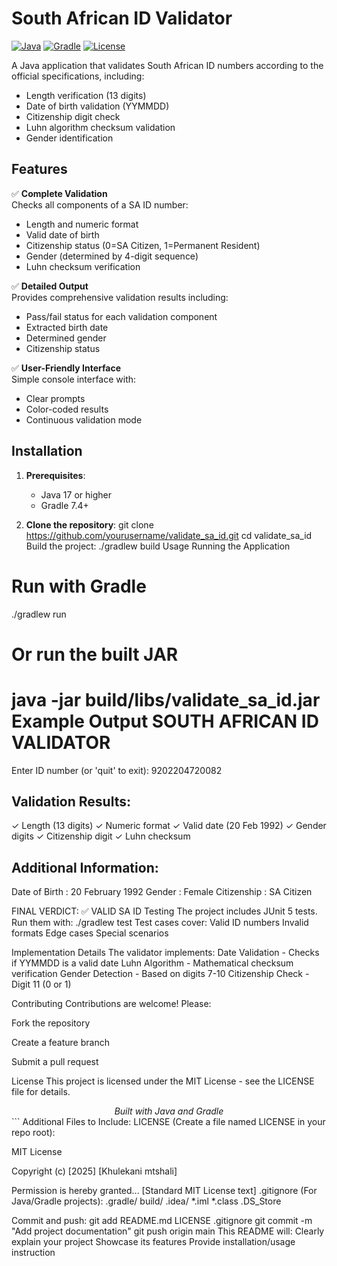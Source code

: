 # South African ID Validator

[![Java](https://img.shields.io/badge/Java-17%2B-blue)](https://www.java.com)
[![Gradle](https://img.shields.io/badge/Gradle-7.4+-brightgreen)](https://gradle.org)
[![License](https://img.shields.io/badge/License-MIT-yellow)](LICENSE)

A Java application that validates South African ID numbers according to the official specifications, including:
- Length verification (13 digits)
- Date of birth validation (YYMMDD)
- Citizenship digit check
- Luhn algorithm checksum validation
- Gender identification

## Features

✅ **Complete Validation**  
Checks all components of a SA ID number:
- Length and numeric format
- Valid date of birth
- Citizenship status (0=SA Citizen, 1=Permanent Resident)
- Gender (determined by 4-digit sequence)
- Luhn checksum verification

✅ **Detailed Output**  
Provides comprehensive validation results including:
- Pass/fail status for each validation component
- Extracted birth date
- Determined gender
- Citizenship status

✅ **User-Friendly Interface**  
Simple console interface with:
- Clear prompts
- Color-coded results
- Continuous validation mode

## Installation

1. **Prerequisites**:
   - Java 17 or higher
   - Gradle 7.4+

2. **Clone the repository**:
   git clone https://github.com/yourusername/validate_sa_id.git
   cd validate_sa_id
Build the project:
./gradlew build
Usage
Running the Application
# Run with Gradle
./gradlew run

# Or run the built JAR
java -jar build/libs/validate_sa_id.jar
Example Output
SOUTH AFRICAN ID VALIDATOR
==========================

Enter ID number (or 'quit' to exit): 9202204720082

Validation Results:
-----------------
✓ Length (13 digits)
✓ Numeric format
✓ Valid date (20 Feb 1992)
✓ Gender digits
✓ Citizenship digit
✓ Luhn checksum

Additional Information:
----------------------
Date of Birth : 20 February 1992
Gender        : Female
Citizenship   : SA Citizen

FINAL VERDICT: ✅ VALID SA ID
Testing
The project includes JUnit 5 tests. Run them with:
./gradlew test
Test cases cover:
Valid ID numbers
Invalid formats
Edge cases
Special scenarios

Implementation Details
The validator implements:
Date Validation - Checks if YYMMDD is a valid date
Luhn Algorithm - Mathematical checksum verification
Gender Detection - Based on digits 7-10
Citizenship Check - Digit 11 (0 or 1)

Contributing
Contributions are welcome! Please:

Fork the repository

Create a feature branch

Submit a pull request

License
This project is licensed under the MIT License - see the LICENSE file for details.

<div align="center"> <i>Built with Java and Gradle</i> </div> ```
Additional Files to Include:
LICENSE (Create a file named LICENSE in your repo root):


MIT License

Copyright (c) [2025] [Khulekani mtshali]

Permission is hereby granted...
[Standard MIT License text]
.gitignore (For Java/Gradle projects):
.gradle/
build/
.idea/
*.iml
*.class
.DS_Store

Commit and push:
git add README.md LICENSE .gitignore
git commit -m "Add project documentation"
git push origin main
This README will:
Clearly explain your project
Showcase its features
Provide installation/usage instruction
